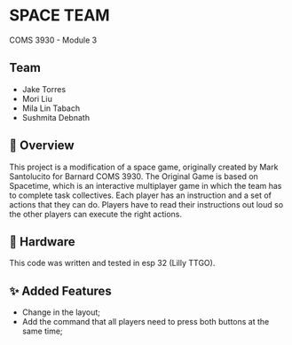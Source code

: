 # SPACE TEAM 
COMS 3930 - Module 3


## Team 
- Jake Torres 
- Mori Liu  
- Mila Lin Tabach 
- Sushmita Debnath 

## 🚀 Overview  
This project is a modification of a space game, originally created by Mark Santolucito for Barnard COMS 3930. 
The Original Game is based on Spacetime, which is an interactive multiplayer game in which the team has to complete task collectives. 
Each player has an instruction and a set of actions that they can do. Players have to read their instructions out loud so the other players can execute the right actions. 


## 🔧 Hardware  
This code was written and tested in esp 32 (Lilly TTGO). 

## ✨ Added Features  
- Change in the layout;
- Add the command that all players need to press both buttons at the same time;  

